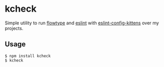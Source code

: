 # kcheck

Simple utility to run [flowtype](https://github.com/facebook/flow) and
[eslint](https://github.com/eslint/eslint) with [eslint-config-kittens](https://github.com/kittens/eslint-config-kittens)
over my projects.

## Usage

```
$ npm install kcheck
$ kcheck
```
